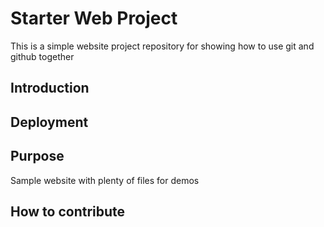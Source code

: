 # Starter Web Project

This is a simple website project repository for showing how to use git and github together


## Introduction

## Deployment

## Purpose

Sample website with plenty of files for demos

## How to contribute